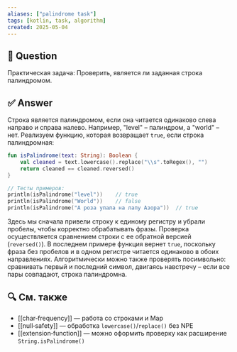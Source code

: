 ```yaml
---
aliases: ["palindrome task"]
tags: [kotlin, task, algorithm]
created: 2025‑05‑04
---
```

## 📝 Question  
Практическая задача: Проверить, является ли заданная строка палиндромом.

## ✅ Answer  
Строка является палиндромом, если она читается одинаково слева направо и справа налево. Например, "level" – палиндром, а "world" – нет. Реализуем функцию, которая возвращает `true`, если строка палиндромная:

```kotlin
fun isPalindrome(text: String): Boolean {
    val cleaned = text.lowercase().replace("\\s".toRegex(), "")
    return cleaned == cleaned.reversed()
}

// Тесты примеров:
println(isPalindrome("level"))    // true  
println(isPalindrome("World"))    // false  
println(isPalindrome("А роза упала на лапу Азора"))  // true  
```

Здесь мы сначала привели строку к единому регистру и убрали пробелы, чтобы корректно обрабатывать фразы. Проверка осуществляется сравнением строки с ее обратной версией (`reversed()`). В последнем примере функция вернет `true`, поскольку фраза без пробелов и в одном регистре читается одинаково в обоих направлениях. Алгоритмически можно также проверять посимвольно: сравнивать первый и последний символ, двигаясь навстречу – если все пары совпадают, строка палиндромна.

## 🔍 См. также

* [[char‑frequency]] — работа со строками и Map
* [[null‑safety]] — обработка `lowercase()`/`replace()` без NPE
* [[extension‑function]] — можно оформить проверку как расширение `String.isPalindrome()`